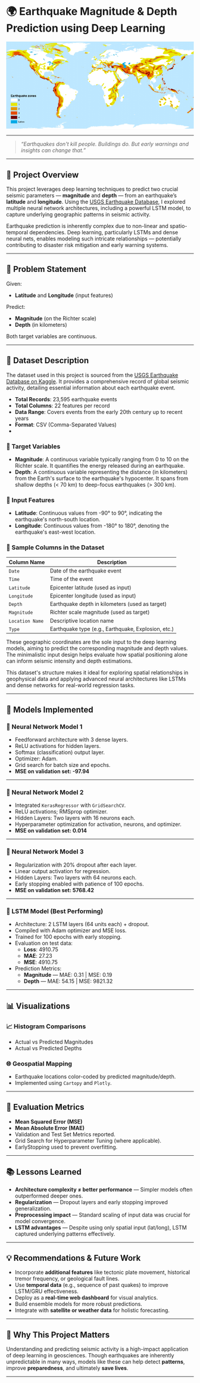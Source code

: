 # 🌍 Earthquake Magnitude & Depth Prediction using Deep Learning


![Earthquake Prediction Map](https://github.com/PANWAR-MAYANK/SeismicNet/blob/main/Images/Map.png)

---

> *“Earthquakes don't kill people. Buildings do. But early warnings and insights can change that.”*

---

## 🚀 Project Overview

This project leverages deep learning techniques to predict two crucial seismic parameters — **magnitude** and **depth** — from an earthquake’s **latitude** and **longitude**. Using the [USGS Earthquake Database](https://www.kaggle.com/datasets/usgs/earthquake-database/data), I explored multiple neural network architectures, including a powerful LSTM model, to capture underlying geographic patterns in seismic activity.

Earthquake prediction is inherently complex due to non-linear and spatio-temporal dependencies. Deep learning, particularly LSTMs and dense neural nets, enables modeling such intricate relationships — potentially contributing to disaster risk mitigation and early warning systems.

---

## 📌 Problem Statement

Given:
- **Latitude** and **Longitude** (input features)

Predict:
- **Magnitude** (on the Richter scale)
- **Depth** (in kilometers)

Both target variables are continuous.

---


## 📁 Dataset Description

The dataset used in this project is sourced from the [USGS Earthquake Database on Kaggle](https://www.kaggle.com/datasets/usgs/earthquake-database/data). It provides a comprehensive record of global seismic activity, detailing essential information about each earthquake event.

- **Total Records**: 23,595 earthquake events
- **Total Columns**: 22 features per record
- **Data Range**: Covers events from the early 20th century up to recent years
- **Format**: CSV (Comma-Separated Values)
- 

### 🎯 Target Variables
- **Magnitude**: A continuous variable typically ranging from 0 to 10 on the Richter scale. It quantifies the energy released during an earthquake.
- **Depth**: A continuous variable representing the distance (in kilometers) from the Earth's surface to the earthquake's hypocenter. It spans from shallow depths (< 70 km) to deep-focus earthquakes (> 300 km).

### 🧠 Input Features
- **Latitude**: Continuous values from -90° to 90°, indicating the earthquake's north-south location.
- **Longitude**: Continuous values from -180° to 180°, denoting the earthquake's east-west location.

 ### 🧾 Sample Columns in the Dataset
| Column Name      | Description                                           |
|------------------|-------------------------------------------------------|
| `Date`           | Date of the earthquake event                          |
| `Time`           | Time of the event                                     |
| `Latitude`       | Epicenter latitude (used as input)                   |
| `Longitude`      | Epicenter longitude (used as input)                  |
| `Depth`          | Earthquake depth in kilometers (used as target)      |
| `Magnitude`      | Richter scale magnitude (used as target)             |
| `Location Name`  | Descriptive location name                            |
| `Type`           | Earthquake type (e.g., Earthquake, Explosion, etc.)  |

These geographic coordinates are the sole input to the deep learning models, aiming to predict the corresponding magnitude and depth values. The minimalistic input design helps evaluate how spatial positioning alone can inform seismic intensity and depth estimations.

This dataset's structure makes it ideal for exploring spatial relationships in geophysical data and applying advanced neural architectures like LSTMs and dense networks for real-world regression tasks.



---

## 🧠 Models Implemented

### 🔹 Neural Network Model 1
- Feedforward architecture with 3 dense layers.
- ReLU activations for hidden layers.
- Softmax (classification) output layer.
- Optimizer: Adam.
- Grid search for batch size and epochs.
- **MSE on validation set: -97.94**

---

### 🔹 Neural Network Model 2
- Integrated `KerasRegressor` with `GridSearchCV`.
- ReLU activations; RMSprop optimizer.
- Hidden Layers: Two layers with 16 neurons each.
- Hyperparameter optimization for activation, neurons, and optimizer.
- **MSE on validation set: 0.014**

---

### 🔹 Neural Network Model 3
- Regularization with 20% dropout after each layer.
- Linear output activation for regression.
- Hidden Layers: Two layers with 64 neurons each.
- Early stopping enabled with patience of 100 epochs.
- **MSE on validation set: 5768.42**

---

### 🔹 LSTM Model (Best Performing)
- Architecture: 2 LSTM layers (64 units each) + dropout.
- Compiled with Adam optimizer and MSE loss.
- Trained for 100 epochs with early stopping.
- Evaluation on test data:
  - **Loss**: 4910.75
  - **MAE**: 27.23
  - **MSE**: 4910.75
- Prediction Metrics:
  - **Magnitude** — MAE: 0.31 | MSE: 0.19
  - **Depth** — MAE: 54.15 | MSE: 9821.32

---

## 📊 Visualizations

### 📈 Histogram Comparisons
- Actual vs Predicted Magnitudes
- Actual vs Predicted Depths

### 🌐 Geospatial Mapping
- Earthquake locations color-coded by predicted magnitude/depth.
- Implemented using `Cartopy` and `Plotly`.


---

## 🧪 Evaluation Metrics

- **Mean Squared Error (MSE)**
- **Mean Absolute Error (MAE)**
- Validation and Test Set Metrics reported.
- Grid Search for Hyperparameter Tuning (where applicable).
- EarlyStopping used to prevent overfitting.

---

## 📚 Lessons Learned

- **Architecture complexity ≠ better performance** — Simpler models often outperformed deeper ones.
- **Regularization** — Dropout layers and early stopping improved generalization.
- **Preprocessing impact** — Standard scaling of input data was crucial for model convergence.
- **LSTM advantages** — Despite using only spatial input (lat/long), LSTM captured underlying patterns effectively.

---

## 💡 Recommendations & Future Work

- Incorporate **additional features** like tectonic plate movement, historical tremor frequency, or geological fault lines.
- Use **temporal data** (e.g., sequence of past quakes) to improve LSTM/GRU effectiveness.
- Deploy as a **real-time web dashboard** for visual analytics.
- Build ensemble models for more robust predictions.
- Integrate with **satellite or weather data** for holistic forecasting.


---


## 🌟 Why This Project Matters

Understanding and predicting seismic activity is a high-impact application of deep learning in geosciences. Though earthquakes are inherently unpredictable in many ways, models like these can help detect **patterns**, improve **preparedness**, and ultimately **save lives**.

---

